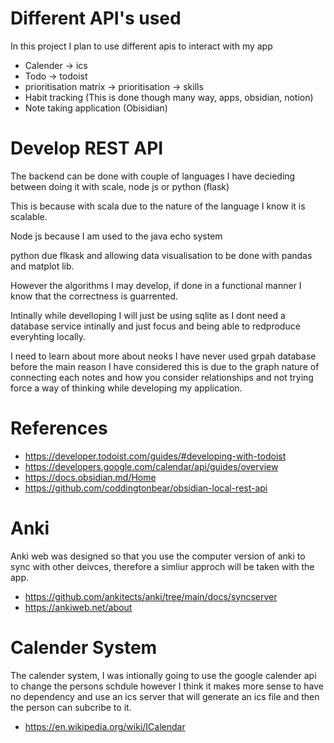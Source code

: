 # Different API's used


In this project I plan to use different apis to interact with my app

- Calender -> ics 
- Todo -> todoist 
- prioritisation matrix -> prioritisation -> skills
- Habit tracking (This is done though many way, apps, obsidian, notion)
- Note taking application (Obisidian)

# Develop REST API


The backend can be done with couple of languages I have decieding between doing it with scale, node js or python (flask)

This is because with scala due to the nature of the language I know it is scalable. 

Node js because I am used to the java echo system

python due flkask and allowing data visualisation to be done with pandas and matplot lib. 

However the algorithms I may develop, if done  in a functional manner I know that the correctness is guarrented.

Intinally while develloping I will just be using sqlite as I dont need a database service intinally and just focus and being able to redproduce everyhting locally. 

I need to learn about more about neoks I have never used grpah database before the main reason I have considered this is due to the graph nature of connecting each notes and how you consider relationships and not trying force a way of thinking while developing my application.

# References

- https://developer.todoist.com/guides/#developing-with-todoist
- https://developers.google.com/calendar/api/guides/overview
- https://docs.obsidian.md/Home
- https://github.com/coddingtonbear/obsidian-local-rest-api


# Anki
Anki web was designed so that you use the computer version of anki to sync with other deivces, therefore a simliur approch will be taken with
the app.

- https://github.com/ankitects/anki/tree/main/docs/syncserver
- https://ankiweb.net/about


# Calender System
The calender system, I was intionally going to use the google calender api to change the persons schdule however I think it makes more sense to have no dependency and use an ics server that will generate an ics file and then the person can subcribe to it.

- https://en.wikipedia.org/wiki/ICalendar

